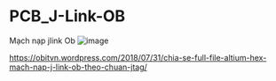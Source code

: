 # PCB_J-Link-OB
Mạch nạp jlink Ob
![image](https://user-images.githubusercontent.com/43460353/204750982-3cafce05-6e41-4795-b32a-9744f66e728a.png)

https://obitvn.wordpress.com/2018/07/31/chia-se-full-file-altium-hex-mach-nap-j-link-ob-theo-chuan-jtag/
